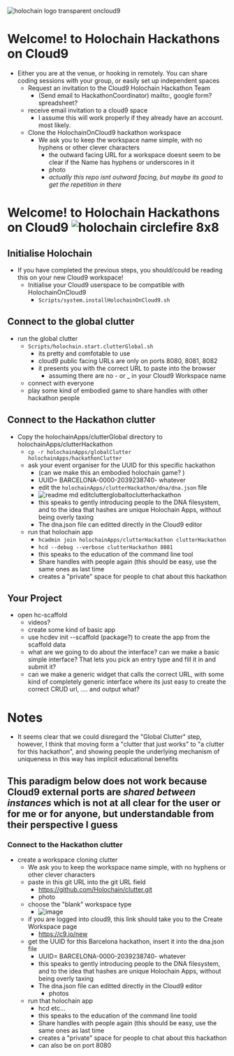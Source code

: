 ![holochain logo transparent oncloud9](https://user-images.githubusercontent.com/239550/32944597-eaa0a29c-cb44-11e7-9dd3-a0e0204bcbb3.png)

# Welcome! to Holochain Hackathons on Cloud9
* Either you are at the venue, or hooking in remotely. You can share coding sessions with your group, or easily set up independent spaces
  * Request an invitation to the Cloud9 Holochain Hackathon Team
    * (Send email to HackathonCoordinator) mailto:, google form? spreadsheet?
  * receive email invitation to a cloud9 space 
    * I assume this will work properly if they already have an account. most likely.
  * Clone the HolochainOnCloud9 hackathon workspace
    * We ask you to keep the workspace name simple, with no hyphens or other clever characters
      * the outward facing URL for a workspace doesnt seem to be clear if the Name has hyphens or underscores in it
      * photo
      * *actually this repo isnt outward facing, but maybe its good to get the repetition in there*

# Welcome! to Holochain Hackathons on Cloud9 ![holochain circlefire 8x8](https://user-images.githubusercontent.com/239550/32946475-8baf402e-cb4c-11e7-8eed-7952614737f6.png)
## Initialise Holochain
* If you have completed the previous steps, you should/could be reading this on your new Cloud9 workspace!
  * Initialise your Cloud9 userspace to be compatible with HolochainOnCloud9
    * `Scripts/system.installHolochainOnCloud9.sh`
## Connect to the global clutter
  * run the global clutter
    * `Scripts/holochain.start.clutterGlobal.sh`
      * its pretty and comfotable to use
      * cloud9 public facing URLs are only on ports 8080, 8081, 8082
      * it presents you with the correct URL to paste into the browser
        * assuming there are no - or _ in your Cloud9 Workspace name
    * connect with everyone
    * play some kind of embodied game to share handles with other hackathon people
## Connect to the Hackathon clutter
  * Copy the holochainApps/clutterGlobal directory to holochainApps/clutterHackathon
    * `cp -r holochainApps/globalClutter holochainApps/hackathonClutter`
    * ask your event organiser for the UUID for this specific hackathon
      * (can we make this an embodied holochain game? )
      * UUID= BARCELONA-0000-2039238740- whatever
      * edit the `holochainApps/clutterHackathon/dna/dna.json` file
      * ![readme md editclutterglobaltoclutterhackathon](https://user-images.githubusercontent.com/239550/32945013-accd81cc-cb46-11e7-8630-036fd8d4daae.jpg)
      * this speaks to gently introducing people to the DNA filesystem, and to the idea that hashes are unique Holochain Apps, without being overly taxing
      * The dna.json file can editted directly in the Cloud9 editor
    * run that holochain app
      * `hcadmin join holochainApps/clutterHackathon clutterHackathon`
      * `hcd --debug --verbose clutterHackathon 8081`
      * this speaks to the education of the command line tool
      * Share handles with people again (this should be easy, use the same ones as last time
      * creates a "private" space for people to chat about this hackathon
## Your Project
  * open hc-scaffold
    * videos?
    * create some kind of basic app
    * use hcdev init --scaffold (package?) to create the app from the scaffold data
    * what are we going to do about the interface? can we make a basic simple interface? That lets you pick an entry type and fill it in and submit it?
    * can we make a generic widget that calls the correct URL, with some kind of completely generic interface where its just easy to create the correct CRUD url, .... and output what?


# Notes
* It seems clear that we could disregard the "Global Clutter" step, however, I think that moving form a "clutter that just works" to "a clutter for this hackathon", and showing people the underlying mechanism of uniqueness in this way has implicit educational benefits

## This paradigm below does not work because Cloud9 external ports are ***shared between instances*** which is not at all clear for the user or for me or for anyone, but understandable from their perspective I guess
### Connect to the Hackathon clutter
  * create a workspace cloning clutter
    * We ask you to keep the workspace name simple, with no hyphens or other clever characters
    * paste in this git URL into the git URL field
      * https://github.com/Holochain/clutter.git
      * photo
    * choose the "blank" workspace type
      * ![image](https://user-images.githubusercontent.com/239550/32902769-259a7ece-caa8-11e7-964e-087d3d524023.png)
    * if you are logged into cloud9, this link should take you to the Create Workspace page
      * https://c9.io/new
    * get the UUID for this Barcelona hackathon, insert it into the dna.json file
      * UUID= BARCELONA-0000-2039238740- whatever
      * this speaks to gently introducing people to the DNA filesystem, and to the idea that hashes are unique Holochain Apps, without being overly taxing
      * The dna.json file can editted directly in the Cloud9 editor
        * photos
    * run that holochain app
      * hcd etc...
      * this speaks to the education of the command line toold
      * Share handles with people again (this should be easy, use the same ones as last time
      * creates a "private" space for people to chat about this hackathon
      * can also be on port 8080
